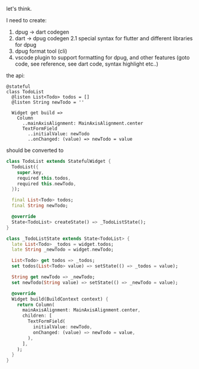 let's think.

I need to create:

1. dpug -> dart codegen
2. dart -> dpug codegen
   2.1 special syntax for flutter and different libraries for dpug
3. dpug format tool (cli)
4. vscode plugin to support formatting for dpug, and other features (goto code, see reference, see dart code, syntax highlight etc..)

the api:

```dpug
@stateful
class TodoList
  @listen List<Todo> todos = []
  @listen String newTodo = ''

  Widget get build =>
    Column
      ..mainAxisAlignment: MainAxisAlignment.center
      TextFormField
        ..initialValue: newTodo
        ..onChanged: (value) => newTodo = value
```

should be converted to

```dart
class TodoList extends StatefulWidget {
  TodoList({
    super.key,
    required this.todos,
    required this.newTodo,
  });

  final List<Todo> todos;
  final String newTodo;

  @override
  State<TodoList> createState() => _TodoListState();
}

class _TodoListState extends State<TodoList> {
  late List<Todo> _todos = widget.todos;
  late String _newTodo = widget.newTodo;

  List<Todo> get todos => _todos;
  set todos(List<Todo> value) => setState(() => _todos = value);

  String get newTodo => _newTodo;
  set newTodo(String value) => setState(() => _newTodo = value);

  @override
  Widget build(BuildContext context) {
    return Column(
      mainAxisAlignment: MainAxisAlignment.center,
      children: [
        TextFormField(
          initialValue: newTodo,
          onChanged: (value) => newTodo = value,
        ),
      ],
    );
  }
}
```
